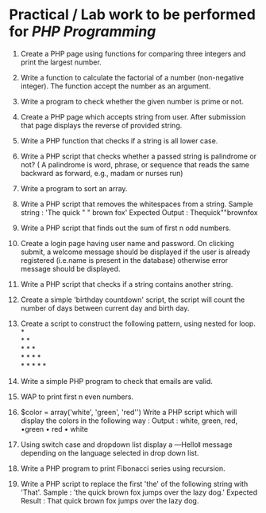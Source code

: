 # Practical / Lab work to be performed for <b><i>PHP Programming</i></b>

1. Create a PHP page using functions for comparing three integers and print the largest number.

2. Write a function to calculate the factorial of a number (non-negative integer). The function accept the number as an argument.

3. Write a program to check whether the given number is prime or not.

4. Create a PHP page which accepts string from user. After submission that page displays the reverse of provided string.

5. Write a PHP function that checks if a string is all lower case.

6. Write a PHP script that checks whether a passed string is palindrome or not? ( A palindrome is word, phrase, or sequence that reads the same backward as forward, e.g., madam or nurses run)

7. Write a program to sort an array.

8. Write a PHP script that removes the whitespaces from a string.
   Sample string : 'The quick " " brown fox' Expected Output : Thequick""brownfox

9. Write a PHP script that finds out the sum of first n odd numbers.

10. Create a login page having user name and password. On clicking submit, a welcome message should be displayed if the user is already registered (i.e.name is present in the database) otherwise error message should be displayed.

11. Write a PHP script that checks if a string contains another string.

12. Create a simple 'birthday countdown' script, the script will count the number of days between current day and birth day.

13. Create a script to construct the following pattern, using nested for loop.<br> \*<br> \* \*<br> \* \* \*<br> \* \* \* \*<br> \* \* \* \* \*<br>

14. Write a simple PHP program to check that emails are valid.

15. WAP to print first n even numbers.

16. $color = array('white', 'green', 'red'')
    Write a PHP script which will display the colors in the following way :
    Output : white, green, red,
    •green • red
    • white
17. Using switch case and dropdown list display a ―Helloǁ message depending on the language selected in drop down list.

18. Write a PHP program to print Fibonacci series using recursion.

19. Write a PHP script to replace the first 'the' of the following string with 'That'.
    Sample : 'the quick brown fox jumps over the lazy dog.'
    Expected Result : That quick brown fox jumps over the lazy dog.
